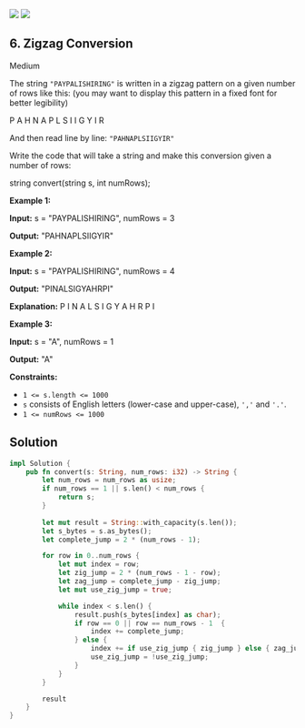 [![](https://img.shields.io/github/stars/LeetCode-in-Rust/LeetCode-in-Rust?label=Stars&style=flat-square)](https://github.com/LeetCode-in-Rust/LeetCode-in-Rust)
[![](https://img.shields.io/github/forks/LeetCode-in-Rust/LeetCode-in-Rust?label=Fork%20me%20on%20GitHub%20&style=flat-square)](https://github.com/LeetCode-in-Rust/LeetCode-in-Rust/fork)

## 6\. Zigzag Conversion

Medium

The string `"PAYPALISHIRING"` is written in a zigzag pattern on a given number of rows like this: (you may want to display this pattern in a fixed font for better legibility)

P A H N A P L S I I G Y I R 

And then read line by line: `"PAHNAPLSIIGYIR"`

Write the code that will take a string and make this conversion given a number of rows:

string convert(string s, int numRows); 

**Example 1:**

**Input:** s = "PAYPALISHIRING", numRows = 3

**Output:** "PAHNAPLSIIGYIR" 

**Example 2:**

**Input:** s = "PAYPALISHIRING", numRows = 4

**Output:** "PINALSIGYAHRPI"

**Explanation:** P I N A L S I G Y A H R P I 

**Example 3:**

**Input:** s = "A", numRows = 1

**Output:** "A" 

**Constraints:**

*   `1 <= s.length <= 1000`
*   `s` consists of English letters (lower-case and upper-case), `','` and `'.'`.
*   `1 <= numRows <= 1000`

## Solution

```rust
impl Solution {
    pub fn convert(s: String, num_rows: i32) -> String {
        let num_rows = num_rows as usize;
        if num_rows == 1 || s.len() < num_rows {
            return s;
        }
        
        let mut result = String::with_capacity(s.len());
        let s_bytes = s.as_bytes();
        let complete_jump = 2 * (num_rows - 1);

        for row in 0..num_rows {
            let mut index = row;
            let zig_jump = 2 * (num_rows - 1 - row);
            let zag_jump = complete_jump - zig_jump;
            let mut use_zig_jump = true;

            while index < s.len() {
                result.push(s_bytes[index] as char);
                if row == 0 || row == num_rows - 1  {
                    index += complete_jump;
                } else {
                    index += if use_zig_jump { zig_jump } else { zag_jump };
                    use_zig_jump = !use_zig_jump;
                }
            } 
        }

        result
    }
}
```